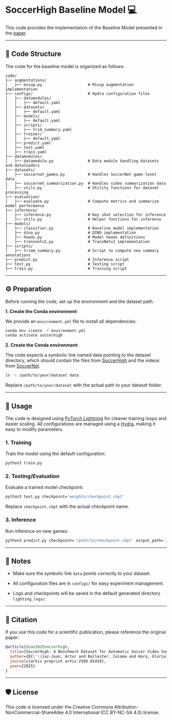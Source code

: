 # SoccerHigh Baseline Model 💻

This code provides the implementation of the Baseline Model presented in the [paper](https://arxiv.org/pdf/2509.01439).

---

## 📂 Code Structure

The code for the baseline model is organized as follows:

```text
code/
├── augmentations/           
│   ├── mixup.py                    # Mixup augmentation implementation
├── configs/                        # Hydra configuration files
|   ├── datamodules/
│   |   ├── default.yaml
|   ├── datasets/
│   |   ├── default.yaml
|   ├── models/
│   |   ├── default.yaml
|   ├── scripts/
│   |   ├── trim_summary.yaml
|   ├── trainer/
│   |   ├── default.yaml
|   ├── predict.yaml
|   ├── test.yaml
│   ├── train.yaml
├── datamodules/             
│   ├── datamodule.py               # Data module handling datasets and dataloaders
├── datasets/                
│   ├── soccernet_games.py          # Handles SoccerNet game-level data
│   ├── soccernet_summarization.py  # Handles video summarization data
│   ├── utils.py                    # Utility functions for dataset processing
├── evaluation/              
│   ├── evaluate.py                 # Compute metrics and summarize model performance
├── inference/               
│   ├── inference.py                # Key shot selection for inference
│   ├── utils.py                    # Helper functions for inference
├── models/                  
│   ├── classifier.py               # Baseline model implementation
│   ├── dino.py                     # DINO implementation
│   ├── heads.py                    # Model heads definitions
│   ├── transnetv2.py               # TransNetv2 implementation
├── scripts/                 
│   ├── trimm_summary.py            # Script to compute new summary annotations
├── predict.py                      # Inference script
├── test.py                         # Testing script
├── train.py                        # Training script
```

---

## ⚙️ Preparation

Before running the code, set up the environment and the dataset path.

**1. Create the Conda environment**:

We provide an `environment.yml` file to install all dependencies:

```bash
conda env create -f environment.yml
conda activate soccerhigh
```

**2. Create the Conda environment**:

The code expects a symbolic link named data pointing to the dataset directory, which should contain the files from [SoccerHigh](https://github.com/IPCV/SoccerHigh/tree/main/dataset) and the videos from [SoccerNet](https://www.soccer-net.org/data).

```bash
ln -s /path/to/your/dataset data
```

Replace `/path/to/your/dataset` with the actual path to your dataset folder.

---


## 🚀 Usage

The code is designed using [PyTorch Lightning](https://lightning.ai/) for cleaner training loops and easier scaling.
All configurations are managed using a [Hydra](https://hydra.cc/), making it easy to modify parameters.

### 1. Training

Train the model using the default configuration:

```bash
python3 train.py
```

### 2. Testing/Evaluation

Evaluate a trained model checkpoint:

```bash
python3 test.py checkpoint='weights/checkpoint.ckpt'
```

Replace `checkpoint.ckpt` with the actual checkpoint name.

### 3. Inference

Run inference on new games:

```bash
python3 predict.py checkpoint='/path/to/checkpoint.ckpt' output_path='/path/to/output/file.json' datamodule.predict.dataset.game_list='/path/to/new/games.txt'
```

---

## 🔗 Notes

- Make sure the symbolic link `data` points correctly to your dataset.

- All configuration files are in `configs/` for easy experiment management.

- Logs and checkpoints will be saved in the default generated directory `lighting_logs/`.

---

## 📖 Citation

If you use this code for a scientific publication, please reference the original paper:

```bibtex
@article{diaz2025soccerhigh,
  title={SoccerHigh: A Benchmark Dataset for Automatic Soccer Video Summarization},
  author={D{\'\i}az-Juan, Artur and Ballester, Coloma and Haro, Gloria},
  journal={arXiv preprint arXiv:2509.01439},
  year={2025}
}
```
---

## 🛡️ License

This code is licensed under the Creative Commons Attribution-NonCommercial-ShareAlike 4.0 International (CC BY-NC-SA 4.0) license.